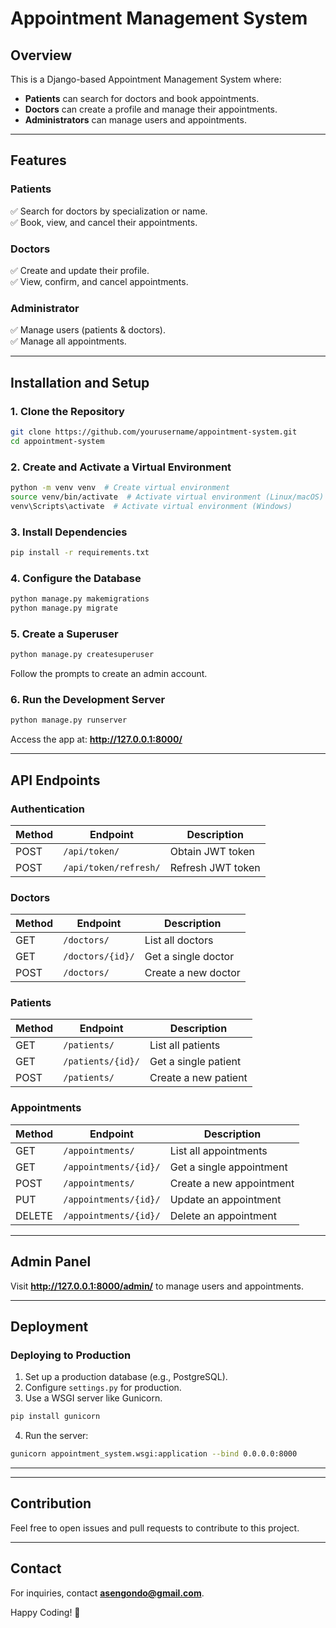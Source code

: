 # Appointment Management System

## Overview
This is a Django-based Appointment Management System where:
- **Patients** can search for doctors and book appointments.
- **Doctors** can create a profile and manage their appointments.
- **Administrators** can manage users and appointments.

---

## Features
### **Patients**
✅ Search for doctors by specialization or name.  
✅ Book, view, and cancel their appointments.  

### **Doctors**
✅ Create and update their profile.  
✅ View, confirm, and cancel appointments.  

### **Administrator**
✅ Manage users (patients & doctors).  
✅ Manage all appointments.  

---

## Installation and Setup

### **1. Clone the Repository**
```sh
git clone https://github.com/yourusername/appointment-system.git
cd appointment-system
```

### **2. Create and Activate a Virtual Environment**
```sh
python -m venv venv  # Create virtual environment
source venv/bin/activate  # Activate virtual environment (Linux/macOS)
venv\Scripts\activate  # Activate virtual environment (Windows)
```

### **3. Install Dependencies**
```sh
pip install -r requirements.txt
```

### **4. Configure the Database**
```sh
python manage.py makemigrations
python manage.py migrate
```

### **5. Create a Superuser**
```sh
python manage.py createsuperuser
```
Follow the prompts to create an admin account.

### **6. Run the Development Server**
```sh
python manage.py runserver
```
Access the app at: **http://127.0.0.1:8000/**

---

## API Endpoints

### **Authentication**
| Method | Endpoint | Description |
|--------|---------|-------------|
| POST | `/api/token/` | Obtain JWT token |
| POST | `/api/token/refresh/` | Refresh JWT token |

### **Doctors**
| Method | Endpoint | Description |
|--------|---------|-------------|
| GET | `/doctors/` | List all doctors |
| GET | `/doctors/{id}/` | Get a single doctor |
| POST | `/doctors/` | Create a new doctor |

### **Patients**
| Method | Endpoint | Description |
|--------|---------|-------------|
| GET | `/patients/` | List all patients |
| GET | `/patients/{id}/` | Get a single patient |
| POST | `/patients/` | Create a new patient |

### **Appointments**
| Method | Endpoint | Description |
|--------|---------|-------------|
| GET | `/appointments/` | List all appointments |
| GET | `/appointments/{id}/` | Get a single appointment |
| POST | `/appointments/` | Create a new appointment |
| PUT | `/appointments/{id}/` | Update an appointment |
| DELETE | `/appointments/{id}/` | Delete an appointment |

---

## Admin Panel
Visit **http://127.0.0.1:8000/admin/** to manage users and appointments.

---

## Deployment
### **Deploying to Production**
1. Set up a production database (e.g., PostgreSQL).
2. Configure `settings.py` for production.
3. Use a WSGI server like Gunicorn.

```sh
pip install gunicorn
```

4. Run the server:
```sh
gunicorn appointment_system.wsgi:application --bind 0.0.0.0:8000
```

---
---

## Contribution
Feel free to open issues and pull requests to contribute to this project.

---

## Contact
For inquiries, contact **asengondo@gmail.com**.

Happy Coding! 🚀

